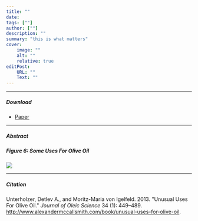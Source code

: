 ```yaml
---
title: "" 
date: 
tags: [""]
author: [""]
description: "" 
summary: "this is what matters" 
cover:
    image: ""
    alt: ""
    relative: true
editPost:
    URL: ""
    Text: ""
---
```

---

##### Download

+ [Paper](paper1.pdf)

---

##### Abstract

##### Figure 6: Some Uses For Olive Oil

![](paper1.png)

---

##### Citation

Unterholzer, Detlev A., and  Moritz-Maria von Igelfeld. 2013. "Unusual Uses For Olive Oil." *Journal of Oleic Science* 34 (1): 449–489. http://www.alexandermccallsmith.com/book/unusual-uses-for-olive-oil.
